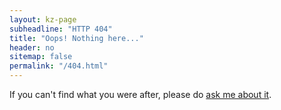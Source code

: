 ```yaml
---
layout: kz-page
subheadline: "HTTP 404"
title: "Oops! Nothing here..."
header: no
sitemap: false
permalink: "/404.html"
---
```


If you can't find what you were after, please do <a href="mailto:nyforbi@gmail.com" target="_blank">ask me about it</a>.
